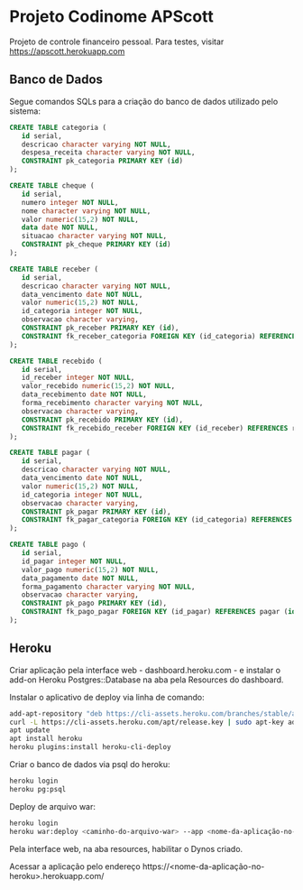 # Projeto Codinome APScott
Projeto de controle financeiro pessoal. Para testes, visitar https://apscott.herokuapp.com

## Banco de Dados
Segue comandos SQLs para a criação do banco de dados utilizado pelo sistema:

```sql
CREATE TABLE categoria (
   id serial, 
   descricao character varying NOT NULL, 
   despesa_receita character varying NOT NULL, 
   CONSTRAINT pk_categoria PRIMARY KEY (id)
);

CREATE TABLE cheque (
   id serial,
   numero integer NOT NULL,
   nome character varying NOT NULL,
   valor numeric(15,2) NOT NULL,
   data date NOT NULL, 
   situacao character varying NOT NULL,
   CONSTRAINT pk_cheque PRIMARY KEY (id) 
);

CREATE TABLE receber (
   id serial, 
   descricao character varying NOT NULL, 
   data_vencimento date NOT NULL, 
   valor numeric(15,2) NOT NULL, 
   id_categoria integer NOT NULL, 
   observacao character varying, 
   CONSTRAINT pk_receber PRIMARY KEY (id), 
   CONSTRAINT fk_receber_categoria FOREIGN KEY (id_categoria) REFERENCES categoria (id) ON UPDATE RESTRICT ON DELETE RESTRICT
);

CREATE TABLE recebido (
   id serial, 
   id_receber integer NOT NULL, 
   valor_recebido numeric(15,2) NOT NULL, 
   data_recebimento date NOT NULL, 
   forma_recebimento character varying NOT NULL, 
   observacao character varying, 
   CONSTRAINT pk_recebido PRIMARY KEY (id), 
   CONSTRAINT fk_recebido_receber FOREIGN KEY (id_receber) REFERENCES receber (id) ON UPDATE RESTRICT ON DELETE RESTRICT
);

CREATE TABLE pagar (
   id serial, 
   descricao character varying NOT NULL, 
   data_vencimento date NOT NULL, 
   valor numeric(15,2) NOT NULL, 
   id_categoria integer NOT NULL, 
   observacao character varying, 
   CONSTRAINT pk_pagar PRIMARY KEY (id), 
   CONSTRAINT fk_pagar_categoria FOREIGN KEY (id_categoria) REFERENCES categoria (id) ON UPDATE RESTRICT ON DELETE RESTRICT
);

CREATE TABLE pago (
   id serial, 
   id_pagar integer NOT NULL, 
   valor_pago numeric(15,2) NOT NULL, 
   data_pagamento date NOT NULL, 
   forma_pagamento character varying NOT NULL, 
   observacao character varying, 
   CONSTRAINT pk_pago PRIMARY KEY (id), 
   CONSTRAINT fk_pago_pagar FOREIGN KEY (id_pagar) REFERENCES pagar (id) ON UPDATE RESTRICT ON DELETE RESTRICT
);
```

## Heroku

Criar aplicação pela interface web - dashboard.heroku.com - e instalar o add-on Heroku Postgres::Database na aba pela Resources do dashboard.

Instalar o aplicativo de deploy via linha de comando:

```bash
add-apt-repository "deb https://cli-assets.heroku.com/branches/stable/apt ./"
curl -L https://cli-assets.heroku.com/apt/release.key | sudo apt-key add -
apt update
apt install heroku
heroku plugins:install heroku-cli-deploy
```

Criar o banco de dados via psql do heroku:

```bash
heroku login
heroku pg:psql
```

Deploy de arquivo war:

```bash
heroku login
heroku war:deploy <caminho-do-arquivo-war> --app <nome-da-aplicação-no-heroku>
```

Pela interface web, na aba resources, habilitar o Dynos criado.

Acessar a aplicação pelo endereço https://<nome-da-aplicação-no-heroku>.herokuapp.com/
